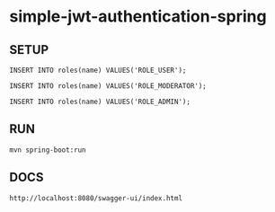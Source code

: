 # simple-jwt-authentication-spring

## SETUP ##
``
INSERT INTO roles(name) VALUES('ROLE_USER');
``

``
INSERT INTO roles(name) VALUES('ROLE_MODERATOR');
``

``
INSERT INTO roles(name) VALUES('ROLE_ADMIN');
``

## RUN ##
``
mvn spring-boot:run
``

## DOCS ##
``
http://localhost:8080/swagger-ui/index.html
``
